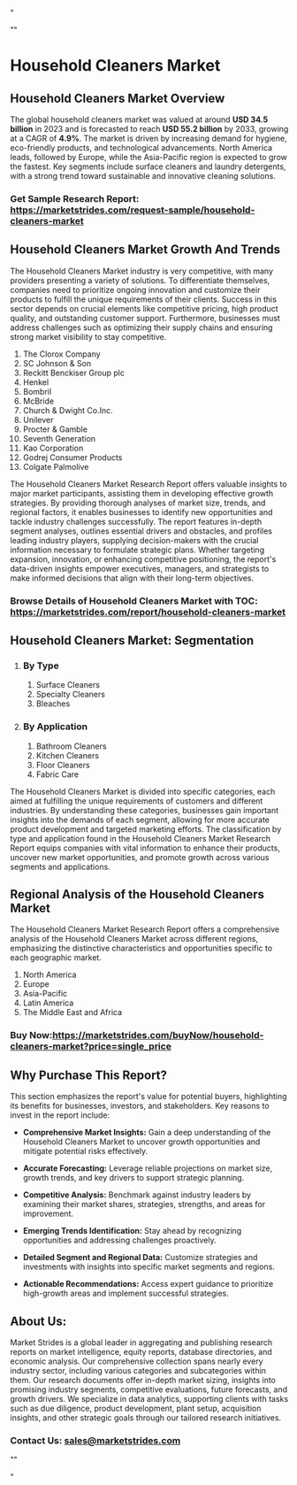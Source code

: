 <p>"</p>
<p>""</p>
<h1>Household Cleaners Market</h1>
<h2>Household Cleaners Market Overview</h2>
<p>The global household cleaners market was valued at around <strong>USD 34.5 billion</strong> in 2023 and is forecasted to reach <strong>USD 55.2 billion</strong> by 2033, growing at a CAGR of <strong>4.9%</strong>. The market is driven by increasing demand for hygiene, eco-friendly products, and technological advancements. North America leads, followed by Europe, while the Asia-Pacific region is expected to grow the fastest. Key segments include surface cleaners and laundry detergents, with a strong trend toward sustainable and innovative cleaning solutions.</p>
<h3><strong>Get Sample Research Report:</strong> <a href="https://marketstrides.com/request-sample/household-cleaners-market">https://marketstrides.com/request-sample/household-cleaners-market</a></h3>
<h2>Household Cleaners Market Growth And Trends</h2>
<p>The Household Cleaners Market industry is very competitive, with many providers presenting a variety of solutions. To differentiate themselves, companies need to prioritize ongoing innovation and customize their products to fulfill the unique requirements of their clients. Success in this sector depends on crucial elements like competitive pricing, high product quality, and outstanding customer support. Furthermore, businesses must address challenges such as optimizing their supply chains and ensuring strong market visibility to stay competitive.</p>
<ol>
<li>The Clorox Company</li>
<li>SC Johnson &amp; Son</li>
<li>Reckitt Benckiser Group plc</li>
<li>Henkel</li>
<li>Bombril</li>
<li>McBride</li>
<li>Church &amp; Dwight Co.Inc.</li>
<li>Unilever</li>
<li>Procter &amp; Gamble</li>
<li>Seventh Generation</li>
<li>Kao Corporation</li>
<li>Godrej Consumer Products</li>
<li>Colgate Palmolive</li>
</ol>
<p>The Household Cleaners Market Research Report offers valuable insights to major market participants, assisting them in developing effective growth strategies. By providing thorough analyses of market size, trends, and regional factors, it enables businesses to identify new opportunities and tackle industry challenges successfully. The report features in-depth segment analyses, outlines essential drivers and obstacles, and profiles leading industry players, supplying decision-makers with the crucial information necessary to formulate strategic plans. Whether targeting expansion, innovation, or enhancing competitive positioning, the report's data-driven insights empower executives, managers, and strategists to make informed decisions that align with their long-term objectives.</p>
<h3><strong>Browse Details of Household Cleaners Market with TOC:</strong> <a href="https://marketstrides.com/report/household-cleaners-market">https://marketstrides.com/report/household-cleaners-market</a></h3>
<h2>Household Cleaners Market: Segmentation</h2>
<ol>
<li>
<h3>By Type</h3>
<ol>
<li>Surface Cleaners</li>
<li>Specialty Cleaners</li>
<li>Bleaches</li>
</ol>
</li>
<li>
<h3>By Application</h3>
<ol>
<li>Bathroom Cleaners</li>
<li>Kitchen Cleaners</li>
<li>Floor Cleaners</li>
<li>Fabric Care</li>
</ol>
</li>
</ol>
<p>The Household Cleaners Market is divided into specific categories, each aimed at fulfilling the unique requirements of customers and different industries. By understanding these categories, businesses gain important insights into the demands of each segment, allowing for more accurate product development and targeted marketing efforts. The classification by type and application found in the Household Cleaners Market Research Report equips companies with vital information to enhance their products, uncover new market opportunities, and promote growth across various segments and applications.</p>
<h2>Regional Analysis of the Household Cleaners Market</h2>
<p>The Household Cleaners Market Research Report offers a comprehensive analysis of the Household Cleaners Market across different regions, emphasizing the distinctive characteristics and opportunities specific to each geographic market.</p>
<ol>
<li>North America</li>
<li>Europe</li>
<li>Asia-Pacific</li>
<li>Latin America</li>
<li>The Middle East and Africa</li>
</ol>
<h3><strong>Buy Now:<a href="https://marketstrides.com/buyNow/household-cleaners-market?price=single_price">https://marketstrides.com/buyNow/household-cleaners-market?price=single_price</a></strong></h3>
<h2>Why Purchase This Report?</h2>
<p>This section emphasizes the report's value for potential buyers, highlighting its benefits for businesses, investors, and stakeholders. Key reasons to invest in the report include:</p>
<ul>
<li><strong>Comprehensive Market Insights:</strong> Gain a deep understanding of the Household Cleaners Market to uncover growth opportunities and mitigate potential risks effectively.</li>
</ul>
<ul>
<li><strong>Accurate Forecasting:</strong> Leverage reliable projections on market size, growth trends, and key drivers to support strategic planning.</li>
</ul>
<ul>
<li><strong>Competitive Analysis:</strong> Benchmark against industry leaders by examining their market shares, strategies, strengths, and areas for improvement.</li>
</ul>
<ul>
<li><strong>Emerging Trends Identification:</strong> Stay ahead by recognizing opportunities and addressing challenges proactively.</li>
</ul>
<ul>
<li><strong>Detailed Segment and Regional Data:</strong> Customize strategies and investments with insights into specific market segments and regions.</li>
</ul>
<ul>
<li><strong>Actionable Recommendations:</strong> Access expert guidance to prioritize high-growth areas and implement successful strategies.</li>
</ul>
<h2>About Us:</h2>
<p>Market Strides is a global leader in aggregating and publishing research reports on market intelligence, equity reports, database directories, and economic analysis. Our comprehensive collection spans nearly every industry sector, including various categories and subcategories within them. Our research documents offer in-depth market sizing, insights into promising industry segments, competitive evaluations, future forecasts, and growth drivers. We specialize in data analytics, supporting clients with tasks such as due diligence, product development, plant setup, acquisition insights, and other strategic goals through our tailored research initiatives.</p>
<h3><strong>Contact Us: <a href="mailto:sales@marketstrides.com">sales@marketstrides.com</a></strong></h3>
<p>""</p>
<p>"</p>
